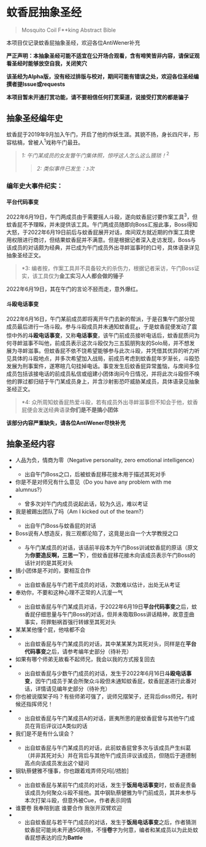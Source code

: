# 蚊香屁抽象圣经
> Mosquito Coil F**king Abstract Bible

本项目仅记录蚊香屁抽象圣经，欢迎各位AntiWener补充

**严正声明：本抽象圣经可能不适宜在公开场合观看，含有啼笑皆非内容，请保证观看圣经时能够放空自我，关闭笑穴**

**该圣经为Alpha版，没有经过排版与校对，期间可能有错误之处，欢迎各位圣经编撰者提Issue或requests**

**本项目暂未开通打赏功能，请不要相信任何打赏渠道，说接受打赏的都是骗子**

## 抽象圣经编年史

蚊香屁于2019年9月加入午门，开启了他的作妖生涯。其貌不扬，身长四尺半，形容枯槁，曾被人<sup>1</sup>戏称午门最丑。
>*1: 午门某成员的女友瞥午门集体照，惊呼这人怎么这么猥琐！*<sup>2</sup>
>>*2: 类似事件已发生：`3`次*

### 编年史大事件纪实：

#### 平台代码事变

2022年6月19日，午门两成员由于需要摇人斗殴，遂向蚊香屁讨要作案工具<sup>3</sup>，但蚊香屁不予理睬，并未提供该工具。午门两成员随即向Boss汇报此事，Boss得知大怒，于2022年6月19日前后与蚊香屁展开对话，席间双方就近期的作案工具使用权限进行商讨，但结果蚊香屁并不满意。但是根据记者深入走访发现，Boss与该成员的对话颇为经典，并已成为午门成员外出寻衅滋事时的口号，具体语录详见抽象圣经正文。

>*3: 编者按，作案工具并不具备较大的杀伤力，根据记者采访，午门Boss证实，该工具仅为**金工实习人人都会做的锤子**

2022年6月19日，其在午门的言论不胫而走，意外爆红。

#### 斗殴电话事变

2022年6月16日，午门某前成员即将离开午门去新的帮派，于是召集午门部分现成员最后进行一场斗殴。参与斗殴成员并未通知蚊香屁<sub>4</sub>，于是蚊香屁便发动了震惊中外的**斗殴电话事变**，又称**电话事变**，该午门前成员接听电话后，蚊香屁质问为何寻衅滋事不叫他，前成员表示这次斗殴仅为三五狐朋狗友的Solo局，并不想发展为寻衅滋事。但蚊香屁不依不饶希望能够参与此次斗殴，并凭借其优异的听力听见具体的斗殴地点，并多次希望加入战局，前成员考虑到蚊香屁年岁渐长，斗殴恐发展为刑事案件，遂寒暄几句挂掉电话。事变发生后蚊香屁异常羞恼，与席间多位成员包括该接电话的前成员私信或组建小团体询问今日情况，并将此次斗殴但不唤他的罪过都归结于午门某成员身上，并含沙射影恐吓威胁某成员，具体语录见抽象圣经正文。

>*4: 众所周知蚊香屁热爱斗殴，若有成员外出寻衅滋事但不知会于他，蚊香屁便会发送经典语录**你们是不是搞小团体**

**该部分内容严重缺失，请各位AntiWener尽快补充**

## 抽象圣经内容

- 人品为负，情商为零（Negative personality, zero emotional intelligence）
- - 出自午门Boss之口，后被蚊香屁移花接木用于描述其死对手
- 你是不是对师兄有什么意见（Do you have any problem with me alumnus?）
- - 曾多次对午门内成员说起此话，较为久远，难以考证
- 我是被踢出团队了吗（Am I kicked out of the team?）
- - 出自午门Boss与蚊香屁的对话
- Boss说有人想造反，我三观都沦陷了，这竟是出自一个大学教授之口
- - 与午门某成员的对话，该话前半段本为午门Boss训诫蚊香屁的原话（原文为**你要造反啊，三思一下**），但蚊香屁移花接木向该成员表示午门Boss的话针对的是其死对头
- 搞小团体是不对的，要相互合作
- - 出自蚊香屁与午门若干成员的对话，次数难以估计，出处无从考证
- 奉劝你，不要和这种心理不正常的人沆瀣一气
- - 出自蚊香屁与午门某成员对话，于2022年6月19日**平台代码事变**之后，蚊香屁仔细思量与午门Boss的对话，但并未吸取Boss讲话精神，故意歪曲事实，将罪魁祸首强行转嫁至其死对头
- 某某某他懂个屁，他啥都不会
- - 出自蚊香屁与午门某成员的对话，其中某某某为其死对头，同样是在**平台代码事变**之后，请参考编年史部分（待补充）
- 如果有哪个师弟无故看不起师兄，我会以我的方式报复回去
- - 出自蚊香屁与少数午门成员的对话，发生于2022年6月16日**斗殴电话事变**，因午门成员于某会所聚众斗殴但未通知蚊香屁，蚊香屁遂进行此番对话，详情请见编年史部分（待补充）
- 你也被说摆架子吗？有些师弟可强了，说师兄摆架子，还背后diss师兄，有时候还指挥师兄！
- - 出自蚊香屁与午门某成员A的对话，匪夷所思的是蚊香屁曾与其他午门成员在背后评议过A类似的话
- 我们是不是有什么误会？
- - 出自蚊香屁与午门某成员的对话，此前蚊香屁曾多次与该成员产生纠葛（并非其死对头）并在背后与其他午门成员评议该成员，但随后于道德制高点向该成员发出这个疑问
- 钢轨蔡健雅不懂事，你也跟着戏弄师兄吗[/捂脸]
- - 出自蚊香屁与某前午门成员的对话，发生于**饭局电话事变**时，蚊香屁责备该成员为何聚众斗殴不摇他。其中钢轨蔡健雅为午门前成员，其并未参与本次打架斗殴，但意外被Cue，作者表示同情
- 谁要卷 我奉陪到底 谁要合作 我张开双臂欢迎
- - 出自蚊香屁与若干午门成员的对话，发生于**饭局电话事变**之后，作者猜测蚊香屁可能尚未开通5G网络，不懂**卷**字为何意，编者和某成员以为此处蚊香屁想表达的应为**Battle**
